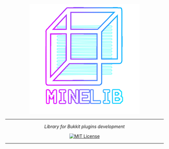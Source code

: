 <div align="center">

![Logo](minelib_logo.png)

---

*Library for Bukkit plugins development*

[![MIT License](https://img.shields.io/github/license/pl3xgaming/Purpur?&logo=github)](LICENSE)

---

</div>
